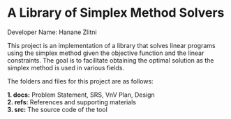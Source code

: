 # A Library of Simplex Method Solvers

Developer Name: Hanane Zlitni

This project is an implementation of a library that solves linear programs using the simplex method given the objective function and the linear constraints. The goal is to facilitate obtaining the optimal solution as the simplex method is used in various fields.

The folders and files for this project are as follows:

<b>1. docs:</b> Problem Statement, SRS, VnV Plan, Design <br />
<b>2. refs:</b> References and supporting materials <br />
<b>3. src:</b> The source code of the tool <br />

